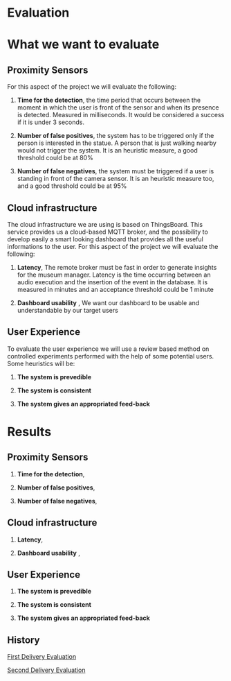 # Evaluation

# What we want to evaluate 

## Proximity Sensors
For this aspect of the project we will evaluate the following:
	
1. **Time for the detection**, the time period that occurs between the moment in which the user is front of the sensor and when its presence is detected. Measured in milliseconds. It would be considered a success if it is under 3 seconds.

2. **Number of false positives**, the system has to be triggered only if the person is interested in the statue. A person that is just walking nearby would not trigger the system. It is an heuristic measure, a good threshold could be at 80%

3. **Number of false negatives**, the system must be triggered if a user is standing in front of the camera sensor. It is an heuristic measure too, and a good threshold could be at 95%


## Cloud infrastructure
The cloud infrastructure we are using is based on ThingsBoard. This service provides us a cloud-based MQTT broker, and the possibility to develop easily a  smart looking dashboard that provides all the useful informations to the user.
For this aspect of the project we will evaluate the following:
	
1. **Latency**, The remote broker must be fast in order to generate insights for the museum manager. Latency is the time occurring between an audio execution and the insertion of the event in the database. It is measured in minutes and an acceptance threshold could be 1 minute

2. **Dashboard usability** , We want our dashboard to be usable and understandable by our target users


## User Experience
To evaluate the user experience we will use a review based method on  controlled experiments performed with the help of some potential users.
Some heuristics will be:

1. **The system is prevedible**

2. **The system is consistent**
	
3. **The system gives an appropriated feed-back**


# Results

## Proximity Sensors
1. **Time for the detection**,

2. **Number of false positives**,

3. **Number of false negatives**,

## Cloud infrastructure

1. **Latency**,

2. **Dashboard usability** , 

## User Experience

1. **The system is prevedible**

2. **The system is consistent**
	
3. **The system gives an appropriated feed-back**


## History
[First Delivery Evaluation](https://github.com/g185/ArTeller/blob/master/first_presentation/Evaluation.md)

[Second Delivery Evaluation](https://github.com/g185/ArTeller/blob/master/second_presentation/Evaluation.md)

